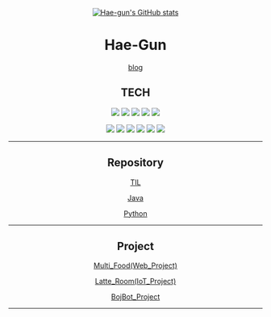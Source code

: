 <div align="center">

[![Hae-gun's GitHub stats](https://github-readme-stats.vercel.app/api?username=Hae-gun)](https://github.com/anuraghazra/github-readme-stats)  <br>


# Hae-Gun  <br>

[blog](https://webheck.tistory.com/)  <br>


## TECH <br>

<img src="https://img.shields.io/badge/Java-3766AB?style=flat-square&logo=Java&logoColor=white"/></a>
<img src="https://img.shields.io/badge/Python-3766AB?style=flat-square&logo=Python&logoColor=white"/></a>
<img src="https://img.shields.io/badge/Android-3766AB?style=flat-square&logo=Android&logoColor=white"/></a>
<img src="https://img.shields.io/badge/Arduino-3766AB?style=flat-square&logo=Arduino&logoColor=white"/></a>
<img src="https://img.shields.io/badge/HTML5-3766AB?style=flat-square&logo=HTML5&logoColor=white"/></a>

<img src="https://img.shields.io/badge/JavaScript-3766AB?style=flat-square&logo=JavaScript&logoColor=white"/></a>
<img src="https://img.shields.io/badge/SpringBoot-3766AB?style=flat-square&logo=SpringBoot&logoColor=white"/></a>
<img src="https://img.shields.io/badge/JPA-3766AB?style=flat-square&logo=JPA&logoColor=white"/></a>
<img src="https://img.shields.io/badge/Jenkins-3766AB?style=flat-square&logo=Jenkins&logoColor=white"/></a>
<img src="https://img.shields.io/badge/Docker-3766AB?style=flat-square&logo=Docker&logoColor=white"/></a>
<img src="https://img.shields.io/badge/PostgreSQL-3766AB?style=flat-square&logo=PostgreSQL&logoColor=white"/></a>

---

## Repository  <br>

[TIL](https://github.com/Hae-gun/TIL)  <br>

[Java](https://github.com/Hae-gun/Java)  <br>

[Python](https://github.com/Hae-gun/Python)  <br>

  

---

## Project  <br>

[Multi_Food(Web_Project)](https://github.com/Hae-gun/TeamProject)  <br>

[Latte_Room(IoT_Project)](https://github.com/Hae-gun/LatteRoom-Project)  <br>

[BojBot_Project](https://github.com/hae-gun/JsonAPI)  <br>

---

</div>
